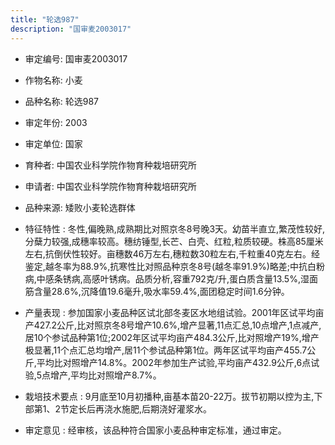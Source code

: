 ```yaml
---
title: "轮选987"
description: "国审麦2003017"
---
```

* 审定编号:  国审麦2003017

*  作物名称:  小麦

*  品种名称:  轮选987

*  审定年份:  2003

*  审定单位:  国家

* 育种者:  中国农业科学院作物育种栽培研究所

*  申请者:  中国农业科学院作物育种栽培研究所

*  品种来源:  矮败小麦轮选群体

*  特征特性 : 
冬性,偏晚熟,成熟期比对照京冬8号晚3天。幼苗半直立,繁茂性较好,分蘖力较强,成穗率较高。穗纺锤型,长芒、白壳、红粒,粒质较硬。株高85厘米左右,抗倒伏性较好。亩穗数46万左右,穗粒数30粒左右,千粒重40克左右。经鉴定,越冬率为88.9%,抗寒性比对照品种京冬8号(越冬率91.9%)略差;中抗白粉病,中感条锈病,高感叶锈病。品质分析,容重792克/升,蛋白质含量13.5%,湿面筋含量28.6%,沉降值19.6毫升,吸水率59.4%,面团稳定时间1.6分钟。
 
*  产量表现 : 
参加国家小麦品种区试北部冬麦区水地组试验。2001年区试平均亩产427.2公斤,比对照京冬8号增产10.6%,增产显著,11点汇总,10点增产,1点减产,居10个参试品种第1位;2002年区试平均亩产484.3公斤,比对照增产19%,增产极显著,11个点汇总均增产,居11个参试品种第1位。两年区试平均亩产455.7公斤,平均比对照增产14.8%。2002年参加生产试验,平均亩产432.9公斤,6点试验,5点增产,平均比对照增产8.7%。

*  栽培技术要点 : 
9月底至10月初播种,亩基本苗20-22万。拔节初期以控为主,下部第1、2节定长后再浇水施肥,后期浇好灌浆水。

*  审定意见 : 
经审核，该品种符合国家小麦品种审定标准，通过审定。
